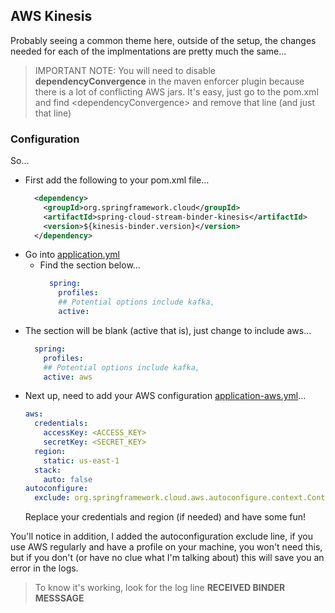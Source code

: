 ## AWS Kinesis

Probably seeing a common theme here, outside of the setup, the changes needed for each of the implmentations 
are pretty much the same...

> IMPORTANT NOTE: You will need to disable **dependencyConvergence** in the maven enforcer plugin
> because there is a lot of conflicting AWS jars.  It's easy, just go to the pom.xml
> and find &lt;dependencyConvergence&gt; and remove that line (and just that line)

### Configuration

So...

* First add the following to your pom.xml file...
  ```xml
    <dependency>
      <groupId>org.springframework.cloud</groupId>
      <artifactId>spring-cloud-stream-binder-kinesis</artifactId>
      <version>${kinesis-binder.version}</version>
    </dependency>
  ```
* Go into [application.yml](../src/main/resources/application.yml)
    * Find the section below...
      ```yaml
        spring:
          profiles:
          ## Potential options include kafka,
          active:     
      ```
* The section will be blank (active that is), just change to include aws...
    ```yaml
      spring:
        profiles:
        ## Potential options include kafka,
        active: aws
    ```
* Next up, need to add your AWS configuration [application-aws.yml](../src/main/resources/application-aws.yml)...
    ```yaml
    aws:
      credentials:
        accessKey: <ACCESS_KEY>
        secretKey: <SECRET_KEY>
      region:
        static: us-east-1
      stack:
        auto: false
    autoconfigure:
      exclude: org.springframework.cloud.aws.autoconfigure.context.ContextInstanceDataAutoConfiguration
    ```
  Replace your credentials and region (if needed) and have some fun!

You'll notice in addition, I added the autoconfiguration exclude line, if you use AWS regularly and have a profile 
on your machine, you won't need this, but if you don't (or have no clue what I'm talking about) this will save you an error 
in the logs.

> To know it's working, look for the log line **RECEIVED BINDER MESSSAGE**